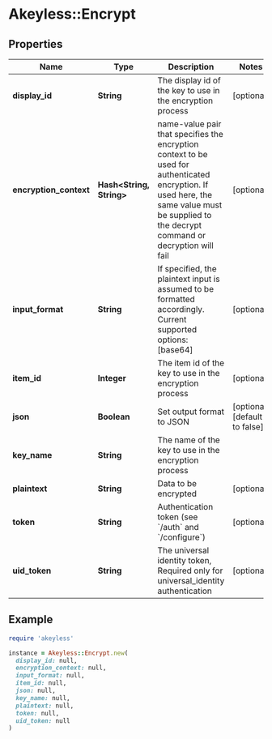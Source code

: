# Akeyless::Encrypt

## Properties

| Name | Type | Description | Notes |
| ---- | ---- | ----------- | ----- |
| **display_id** | **String** | The display id of the key to use in the encryption process | [optional] |
| **encryption_context** | **Hash&lt;String, String&gt;** | name-value pair that specifies the encryption context to be used for authenticated encryption. If used here, the same value must be supplied to the decrypt command or decryption will fail | [optional] |
| **input_format** | **String** | If specified, the plaintext input is assumed to be formatted accordingly. Current supported options: [base64] | [optional] |
| **item_id** | **Integer** | The item id of the key to use in the encryption process | [optional] |
| **json** | **Boolean** | Set output format to JSON | [optional][default to false] |
| **key_name** | **String** | The name of the key to use in the encryption process |  |
| **plaintext** | **String** | Data to be encrypted | [optional] |
| **token** | **String** | Authentication token (see &#x60;/auth&#x60; and &#x60;/configure&#x60;) | [optional] |
| **uid_token** | **String** | The universal identity token, Required only for universal_identity authentication | [optional] |

## Example

```ruby
require 'akeyless'

instance = Akeyless::Encrypt.new(
  display_id: null,
  encryption_context: null,
  input_format: null,
  item_id: null,
  json: null,
  key_name: null,
  plaintext: null,
  token: null,
  uid_token: null
)
```

